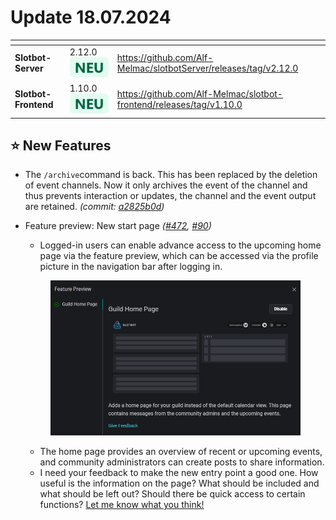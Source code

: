 # Update 18.07.2024

<table data-card-size="large" data-view="cards"><thead><tr><th></th><th></th><th data-hidden data-card-target data-type="content-ref"></th></tr></thead><tbody><tr><td><strong>Slotbot-Server</strong></td><td>2.12.0 <img src="../../.gitbook/assets/Badge-New.png" alt="Neu" data-size="line"></td><td><a href="https://github.com/Alf-Melmac/slotbotServer/releases/tag/v2.12.0">https://github.com/Alf-Melmac/slotbotServer/releases/tag/v2.12.0</a></td></tr><tr><td><strong>Slotbot-Frontend</strong></td><td>1.10.0 <img src="../../.gitbook/assets/Badge-New.png" alt="Neu" data-size="line"></td><td><a href="https://github.com/Alf-Melmac/slotbot-frontend/releases/tag/v1.10.0">https://github.com/Alf-Melmac/slotbot-frontend/releases/tag/v1.10.0</a></td></tr></tbody></table>

## ⭐ New Features

* The `/archive`command is back. This has been replaced by the deletion of event channels. Now it only archives the event of the channel and thus prevents interaction or updates, the channel and the event output are retained. _(commit:_ [_a2825b0d_](https://github.com/Alf-Melmac/slotbotServer/commit/a2825b0db067de3a2c01ed504b58e08233712ae4)_)_
*   Feature preview: New start page _(_[_#472_](https://github.com/Alf-Melmac/slotbot-frontend/pull/472)_,_ [_#90_](https://github.com/Alf-Melmac/slotbotServer/pull/90)_)_

    * Logged-in users can enable advance access to the upcoming home page via the feature preview, which can be accessed via the profile picture in the navigation bar after logging in.

    <figure><img src="../../.gitbook/assets/Changelog-180724.png" alt=""><figcaption></figcaption></figure>

    * The home page provides an overview of recent or upcoming events, and community administrators can create posts to share information.
    * I need your feedback to make the new entry point a good one. How useful is the information on the page? What should be included and what should be left out? Should there be quick access to certain functions? [Let me know what you think!](https://discord.gg/HSkgZNhfNK)
